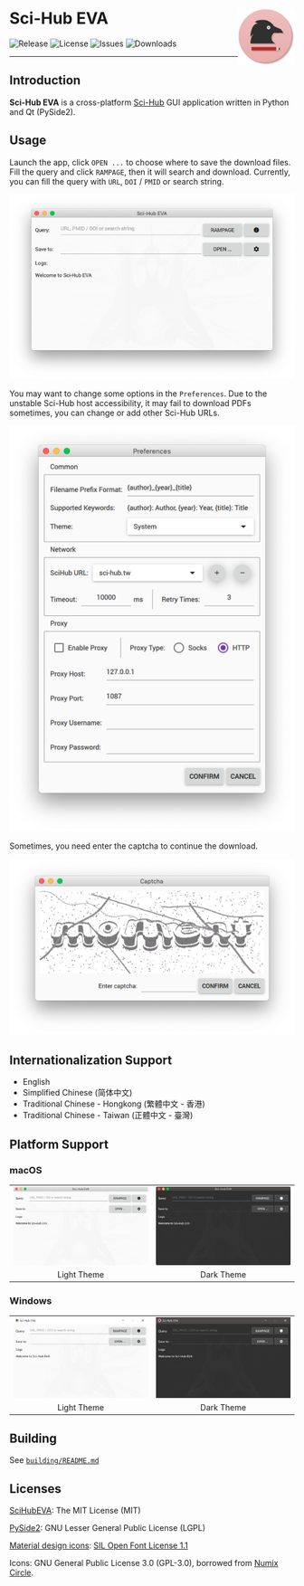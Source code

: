 # Sci-Hub EVA <img src="images/SciHubEVA-icon.png" align="right" alt="logo" width="100" height = "100" style = "border: none; float: right;">
![Release](https://img.shields.io/github/release/leovan/SciHubEVA.svg)
![License](https://img.shields.io/github/license/leovan/SciHubEVA.svg)
![Issues](https://img.shields.io/github/issues/leovan/SciHubEVA.svg)
![Downloads](https://img.shields.io/github/downloads/leovan/SciHubEVA/total.svg)

---

## Introduction

**Sci-Hub EVA** is a cross-platform [Sci-Hub](https://en.wikipedia.org/wiki/Sci-Hub) GUI application written in Python and Qt (PySide2).

## Usage

Launch the app, click `OPEN ...` to choose where to save the download files. Fill the query and click `RAMPAGE`, then it will search and download. Currently, you can fill the query with `URL`, `DOI` / `PMID` or search string.

![Application_MACOS_EN](docs/scihub-eva-application-macos-en.png)

You may want to change some options in the `Preferences`. Due to the unstable Sci-Hub host accessibility, it may fail to download PDFs sometimes, you can change or add other Sci-Hub URLs.

![Preferences_MACOS_EN](docs/scihub-eva-preferences-macos-en.png)

Sometimes, you need enter the captcha to continue the download.

![Captcha_MACOS_EN](docs/scihub-eva-captcha-macos-en.png)

## Internationalization Support

- English
- Simplified Chinese (简体中文)
- Traditional Chinese - Hongkong (繁體中文 - 香港)
- Traditional Chinese - Taiwan (正體中文 - 臺灣)

## Platform Support

### macOS

<table border="0">
  <tr align="center">
    <td><img src="docs/scihub-eva-application-macos-en-light-theme.png" /></td>
    <td><img src="docs/scihub-eva-application-macos-en-dark-theme.png" /></td>
  </tr>
  <tr align="center">
    <td>Light Theme</td>
    <td>Dark Theme</td>
  </tr>
  </tr>
</table>

### Windows

<table border="0">
  <tr align="center">
    <td><img src="docs/scihub-eva-application-windows-en-light-theme.png" /></td>
    <td><img src="docs/scihub-eva-application-windows-en-dark-theme.png" /></td>
  </tr>
  <tr align="center">
    <td>Light Theme</td>
    <td>Dark Theme</td>
  </tr>
</table>

## Building

See [`building/README.md`](building/README.md)

## Licenses

[SciHubEVA](https://github.com/leovan/SciHubEVA): The MIT License (MIT)

[PySide2](https://doc.qt.io/qtforpython): GNU Lesser General Public License (LGPL)

[Material design icons](https://github.com/templarian/MaterialDesign/): [SIL Open Font License 1.1](http://scripts.sil.org/cms/scripts/page.php?item_id=OFL_web)

Icons: GNU General Public License 3.0 (GPL-3.0), borrowed from [Numix Circle](https://github.com/numixproject/numix-icon-theme-circle).

